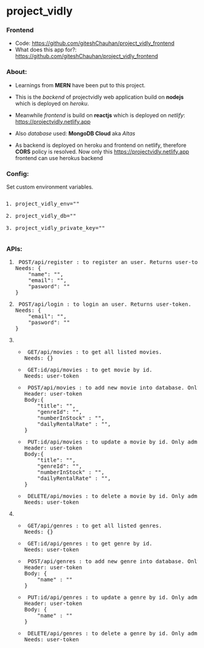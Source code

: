 <h1>project_vidly</h1>

<h3>Frontend</h3>

-  Code: https://github.com/giteshChauhan/project_vidly_frontend
-  What does this app for?: https://github.com/giteshChauhan/project_vidly_frontend

<h3>About:</h3>

- Learnings from <b>MERN</b> have been put to this project.

- This is the <i>backend</i> of projectvidly web application build on <b>nodejs</b> which is deployed on <i>heroku</i>.

- Meanwhile <i>frontend</i> is build on <b>reactjs</b> which is deployed on <i>netlify</i>: https://projectvidly.netlify.app

- Also <i>database</i> used: <b>MongoDB Cloud</b> aka <i>Altas</i>

- As backend is deployed on heroku and frontend on netlify, therefore <b>CORS</b> policy is resolved. Now only
  this https://projectvidly.netlify.app frontend can use herokus backend

<h3>Config:</h3>Set custom environment variables.
<pre><ol><li>project_vidly_env=""</li>
<li>project_vidly_db=""</li>
<li>project_vidly_private_key=""</li></ol></pre>
<h3>APIs:</h3>

<ol>
<li><pre> POST/api/register : to register an user. Returns user-token.
Needs: {
    "name": "",
    "email": "",
    "pasword": ""
}</pre></li>
<li><pre> POST/api/login : to login an user. Returns user-token.
Needs: {
    "email": "",
    "pasword": ""
}</pre></li>

<li><ul>
<li><pre> GET/api/movies : to get all listed movies.
Needs: {}</pre></li>
<li><pre> GET:id/api/movies : to get movie by id.
Needs: user-token</pre></li>
<li><pre> POST/api/movies : to add new movie into database. Only admins can access.
Header: user-token
Body:{
    "title": "",
    "genreId": "",
    "numberInStock" : "",
    "dailyRentalRate" : "",
} </pre></li>
<li><pre> PUT:id/api/movies : to update a movie by id. Only admins can access.
Header: user-token
Body:{
    "title": "",
    "genreId": "",
    "numberInStock" : "",
    "dailyRentalRate" : "",
}</pre></li>
<li><pre> DELETE/api/movies : to delete a movie by id. Only admins can access.
Needs: user-token</pre></li>
</ul></li>

<li><ul>
<li><pre> GET/api/genres : to get all listed genres.
Needs: {}</pre></li>
<li><pre> GET:id/api/genres : to get genre by id.
Needs: user-token</pre></li>
<li><pre> POST/api/genres : to add new genre into database. Only admins can access.
Header: user-token
Body: {
    "name" : ""
}</pre></li>
<li><pre> PUT:id/api/genres : to update a genre by id. Only admins can access.
Header: user-token
Body: {
    "name" : ""
}</pre></li>
<li><pre> DELETE/api/genres : to delete a genre by id. Only admins can access.
Needs: user-token</pre></li>
</ul></li>
<!-- 
<li><ul>
<li><pre> GET:id/api/rentals : to get rental by id.
Needs: user-token</pre></li>
<li><pre> POST/api/rentals : to add new rental into users collection.
Header: user-token
Body:{
    "customerId" : "",
    "movieId" : ""
}</pre></li>
</ul></li>
<li><ul>
<li><pre> GET/api/customers : to get all listed customers.Only admins can access.
Needs: {}</pre></li>
<li><pre> GET:id/api/customers : to get customer by id.Only admins can access.
Needs: user-token</pre></li>
<li><pre> POST/api/customers : to add new customer into database. Only admins can access.
Needs: user-token</pre></li>
<li><pre> PUT:id/api/customers : to update a customer by id. Only admins can access.
Needs: user-token</pre></li>
<li><pre> DELETE/api/customers : to delete a customer by id. Only admins can access.
Needs: user-token</pre></li>
</ul></li>
 -->
</ol>
